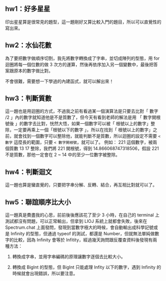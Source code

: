## hw1：好多星星

印出星星算是很常見的題型，這一題剛好又算比較入門的題目，所以可以直覺性的寫出來。

## hw2：水仙花數

為了要把數字做順序切割，我先將數字轉換成了字串，並切成陣列的型態，用 for 迴圈將每一個位數的做 3 次方的運算，然後再依序加入另一個變數中，最後把答案跟原本的數字做比對。

不會很難，需要想一下學過的內建函式，就可以解出來！

## hw3：判斷質數

這一題也是用迴圈的方式，不過我之前有看過某一個演算法是只要去比對「 數字 /2 」內的數字就知道他是不是質數了，但今天有看到老師的解法是用 「 數字開根號後 」的數字去比對，恍然大悟，如果一個數字可以被「 根號以上的數字」整除，一定要再乘上一個「根號以下的數字 」，所以在找到「 根號以上的數字」之前，就會找到一個數字可以整除他，就能判斷不是質數，所以迴圈的設定不需要 `< 數字` 這麼長的範圍，只要 `< 數字開根號`，就可以了。
例如： 221 這個數字，被兩個質數 13 17 整除，我們將 221 開根號，得到 14.866068747318506，假設 221 不是質數，那他一定會在 2 ~ 14 中的至少一位數字被整除。

## hw4：判斷迴文

這一題也算是蠻直覺的，只要把字串分解、反轉、結合，再互相比對就可以了。

## hw5：聯誼順序比大小

這一題真是費盡我的心思，前前後後應該花了至少 3 小時，在自己的 terminal 上測試都沒有問題，可以正常輸出，但拿到 LIOJ 系統上就都會失敗，後來在 Spectrum.chat 上面發問，發現到當數字極大的時候，會自動輸出成科學記號或是 Infinity 的型態，但通過 typeof 的測試，都還是 Number，但就無法單純做數字的比較，因為 Infinity 會等於 Infitity，經過幾天詢問跟反覆查資料後發現有兩種方法：

1. 轉換成字串，並用字串編碼的原理讓數字逐個去比較大小。

2. 轉換成 BigInt 的型態，但 BigInt 只能處理 Infity 以下的數字，遇到 Infinity 的時候就會出現錯誤，所以要注意。
